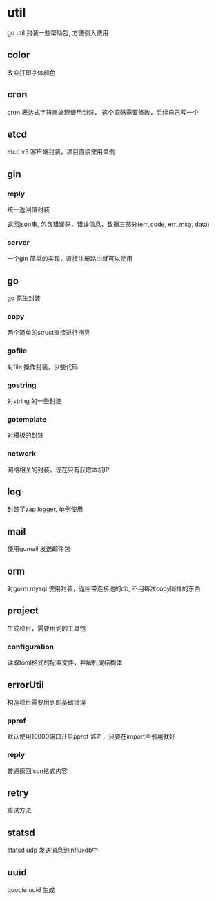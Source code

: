 # util
go util  封装一些帮助包, 方便引入使用

## color 

改变打印字体颜色

## cron

cron 表达式字符串处理使用封装， 这个源码需要修改，后续自己写一个

## etcd 

etcd v3 客户端封装，项目直接使用单例


## gin

### reply 

统一返回值封装

返回json串, 包含错误码，错误信息，数据三部分(err_code, err_msg, data)

### server

一个gin 简单的实现，直接注册路由就可以使用

## go

go 原生封装

### copy

两个简单的struct直接进行拷贝

### gofile

对file 操作封装，少些代码

### gostring

对string 的一些封装

### gotemplate

对模板的封装

### network

网络相关的封装，现在只有获取本机IP

## log

封装了zap logger, 单例使用

## mail

使用gomail 发送邮件包

## orm 

对gorm mysql 使用封装，返回带连接池的db, 不用每次copy同样的东西

## project

生成项目，需要用到的工具包

### configuration

读取toml格式的配置文件，并解析成结构体

## errorUtil

构造项目需要用到的基础错误

### pprof

默认使用10000端口开启pprof 监听，只要在import中引用就好

### reply 

普通返回json格式内容

## retry

重试方法

## statsd 

statsd udp 发送消息到influxdb中

## uuid

google uuid 生成

